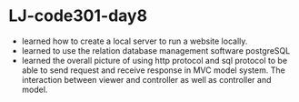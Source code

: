 # LJ-code301-day8

* learned how to create a local server to run a website locally.
* learned to use the relation database management software postgreSQL
* learned the overall picture of using http protocol and sql protocol to be able to send request and receive response in MVC model system. The interaction between viewer and controller as well as controller and model. 
